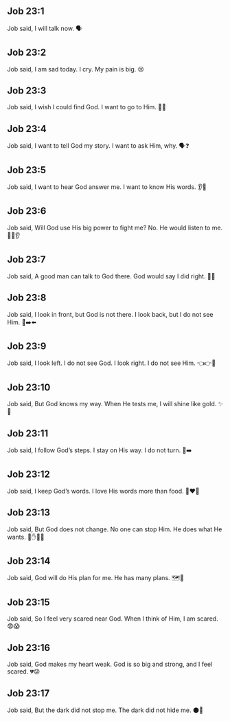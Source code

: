 ## Job 23:1
Job said, I will talk now. 🗣️
## Job 23:2
Job said, I am sad today. I cry. My pain is big. 😢
## Job 23:3
Job said, I wish I could find God. I want to go to Him. 🙏🔎
## Job 23:4
Job said, I want to tell God my story. I want to ask Him, why. 🗣️❓
## Job 23:5
Job said, I want to hear God answer me. I want to know His words. 👂📖
## Job 23:6
Job said, Will God use His big power to fight me? No. He would listen to me. 💪❌👂
## Job 23:7
Job said, A good man can talk to God there. God would say I did right. 🙂✅
## Job 23:8
Job said, I look in front, but God is not there. I look back, but I do not see Him. 👀➡️⬅️
## Job 23:9
Job said, I look left. I do not see God. I look right. I do not see Him. 👈👉🙈
## Job 23:10
Job said, But God knows my way. When He tests me, I will shine like gold. ✨🥇
## Job 23:11
Job said, I follow God’s steps. I stay on His way. I do not turn. 👣➡️
## Job 23:12
Job said, I keep God’s words. I love His words more than food. 📖❤️🍞
## Job 23:13
Job said, But God does not change. No one can stop Him. He does what He wants. 🗿✋❌✅
## Job 23:14
Job said, God will do His plan for me. He has many plans. 🗺️🧩
## Job 23:15
Job said, So I feel very scared near God. When I think of Him, I am scared. 😨😱
## Job 23:16
Job said, God makes my heart weak. God is so big and strong, and I feel scared. 💔😟
## Job 23:17
Job said, But the dark did not stop me. The dark did not hide me. 🌑🚫
